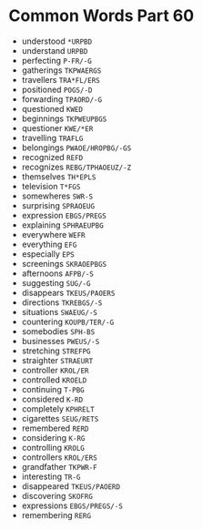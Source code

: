 # Common Words Part 60

* understood `*URPBD`
* understand `URPBD`
* perfecting `P-FR/-G`
* gatherings `TKPWAERGS`
* travellers `TRA*FL/ERS`
* positioned `POGS/-D`
* forwarding `TPAORD/-G`
* questioned `KWED`
* beginnings `TKPWEUPBGS`
* questioner `KWE/*ER`
* travelling `TRAFLG`
* belongings `PWAOE/HROPBG/-GS`
* recognized `REFD`
* recognizes `REBG/TPHAOEUZ/-Z`
* themselves `TH*EPLS`
* television `T*FGS`
* somewheres `SWR-S`
* surprising `SPRAOEUG`
* expression `EBGS/PREGS`
* explaining `SPHRAEUPBG`
* everywhere `WEFR`
* everything `EFG`
* especially `EPS`
* screenings `SKRAOEPBGS`
* afternoons `AFPB/-S`
* suggesting `SUG/-G`
* disappears `TKEUS/PAOERS`
* directions `TKREBGS/-S`
* situations `SWAEUG/-S`
* countering `KOUPB/TER/-G`
* somebodies `SPH-BS`
* businesses `PWEUS/-S`
* stretching `STREFPG`
* straighter `STRAEURT`
* controller `KROL/ER`
* controlled `KROELD`
* continuing `T-PBG`
* considered `K-RD`
* completely `KPHRELT`
* cigarettes `SEUG/RETS`
* remembered `RERD`
* considering `K-RG`
* controlling `KROLG`
* controllers `KROL/ERS`
* grandfather `TKPWR-F`
* interesting `TR-G`
* disappeared `TKEUS/PAOERD`
* discovering `SKOFRG`
* expressions `EBGS/PREGS/-S`
* remembering `RERG`
